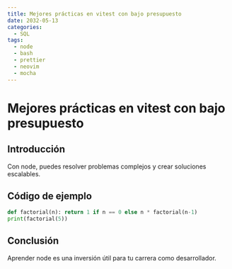 ```yaml
---
title: Mejores prácticas en vitest con bajo presupuesto
date: 2032-05-13
categories:
  - SQL
tags:
  - node
  - bash
  - prettier
  - neovim
  - mocha
---
```


# Mejores prácticas en vitest con bajo presupuesto

## Introducción

Con node, puedes resolver problemas complejos y crear soluciones escalables.

## Código de ejemplo

```python
def factorial(n): return 1 if n == 0 else n * factorial(n-1)
print(factorial(5))
```

## Conclusión

Aprender node es una inversión útil para tu carrera como desarrollador.